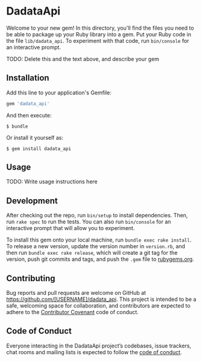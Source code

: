 # DadataApi

Welcome to your new gem! In this directory, you'll find the files you need to be able to package up your Ruby library into a gem. Put your Ruby code in the file `lib/dadata_api`. To experiment with that code, run `bin/console` for an interactive prompt.

TODO: Delete this and the text above, and describe your gem

## Installation

Add this line to your application's Gemfile:

```ruby
gem 'dadata_api'
```

And then execute:

    $ bundle

Or install it yourself as:

    $ gem install dadata_api

## Usage

TODO: Write usage instructions here

## Development

After checking out the repo, run `bin/setup` to install dependencies. Then, run `rake spec` to run the tests. You can also run `bin/console` for an interactive prompt that will allow you to experiment.

To install this gem onto your local machine, run `bundle exec rake install`. To release a new version, update the version number in `version.rb`, and then run `bundle exec rake release`, which will create a git tag for the version, push git commits and tags, and push the `.gem` file to [rubygems.org](https://rubygems.org).

## Contributing

Bug reports and pull requests are welcome on GitHub at https://github.com/[USERNAME]/dadata_api. This project is intended to be a safe, welcoming space for collaboration, and contributors are expected to adhere to the [Contributor Covenant](http://contributor-covenant.org) code of conduct.

## Code of Conduct

Everyone interacting in the DadataApi project’s codebases, issue trackers, chat rooms and mailing lists is expected to follow the [code of conduct](https://github.com/[USERNAME]/dadata_api/blob/master/CODE_OF_CONDUCT.md).
